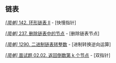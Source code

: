 ## 链表

[*[简单]* 142. 环形链表 II](https://leetcode-cn.com/problems/linked-list-cycle-ii/) - [快慢指针]

[*[简单]* 237. 删除链表中的节点](https://leetcode-cn.com/problems/delete-node-in-a-linked-list/) - [删除链表节点]

[*[简单]* 1290. 二进制链表转整数](https://leetcode-cn.com/problems/convert-binary-number-in-a-linked-list-to-integer/) - [进制转换逆向运算]

[*[简单]* 面试题 02.02. 返回倒数第 k 个节点](https://leetcode-cn.com/problems/kth-node-from-end-of-list-lcci/) - [双指针]